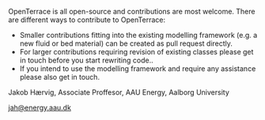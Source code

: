 OpenTerrace is all open-source and contributions are most welcome. There are different ways to contribute to OpenTerrace:

- Smaller contributions fitting into the existing modelling framework (e.g. a new fluid or bed material) can be created as pull request directly.
- For larger contributions requiring revision of existing classes please get in touch before you start rewriting code..
- If you intend to use the modelling framework and require any assistance please also get in touch.

Jakob Hærvig, Associate Proffesor, AAU Energy, Aalborg University

<jah@energy.aau.dk>